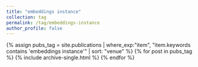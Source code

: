 ```yaml
---
title: "embeddings instance"
collection: tag
permalink: /tag/embeddings-instance
author_profile: false
---
```

{% assign pubs_tag = site.publications | where_exp:"item", "item.keywords contains 'embeddings instance'" | sort: "venue" %}
{% for post in pubs_tag %}
  {% include archive-single.html %}
{% endfor %}